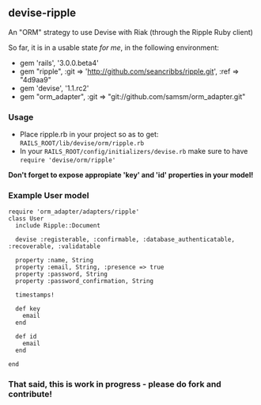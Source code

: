 ## devise-ripple

An "ORM" strategy to use Devise with Riak (through the Ripple Ruby client)

So far, it is in a usable state *for me*, in the following environment:

 * gem 'rails', '3.0.0.beta4'
 * gem "ripple", :git => 'http://github.com/seancribbs/ripple.git', :ref => "4d9aa9"
 * gem 'devise', '1.1.rc2'
 * gem "orm_adapter", :git => "git://github.com/samsm/orm_adapter.git"

### Usage

 * Place ripple.rb in your project so as to get: `RAILS_ROOT/lib/devise/orm/ripple.rb`
 * In your `RAILS_ROOT/config/initializers/devise.rb` make sure to have `require 'devise/orm/ripple'`

**Don't forget to expose appropiate 'key' and 'id' properties in your model!**

### Example User model

    require 'orm_adapter/adapters/ripple'
    class User
      include Ripple::Document

      devise :registerable, :confirmable, :database_authenticatable, :recoverable, :validatable

      property :name, String
      property :email, String, :presence => true
      property :password, String
      property :password_confirmation, String
  
      timestamps!
      
      def key
        email
      end
  
      def id
        email
      end  
    
    end

### That said, this is work in progress - please do fork and contribute!
